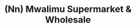 ---
title: "(Nn) Mwalimu Supermarket & Wholesale"
url: /raini/nn-mwalimu-supermarket-und-wholesale/
shop: Supermarkt
---